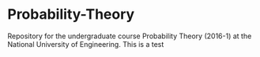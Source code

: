 # Probability-Theory
Repository for the undergraduate course Probability Theory (2016-1) at the National University of Engineering.
This is a test
